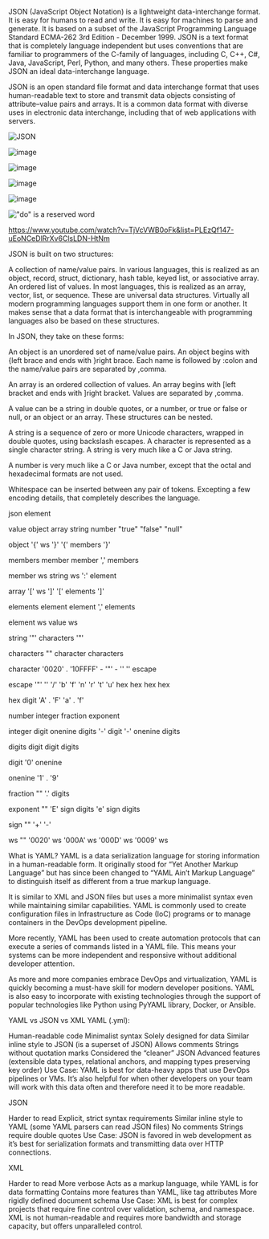 JSON (JavaScript Object Notation) is a lightweight data-interchange format. It is easy for humans to read and write. It is easy for machines to parse and generate. It is based on a subset of the JavaScript Programming Language Standard ECMA-262 3rd Edition - December 1999. JSON is a text format that is completely language independent but uses conventions that are familiar to programmers of the C-family of languages, including C, C++, C#, Java, JavaScript, Perl, Python, and many others. These properties make JSON an ideal data-interchange language.

JSON is an open standard file format and data interchange format that uses human-readable text to store and transmit data objects consisting of attribute–value pairs and arrays. It is a common data format with diverse uses in electronic data interchange, including that of web applications with servers.


![JSON](https://github.com/bbauska/yaml/assets/41387907/b9cf0e09-5d5a-4080-8cf6-dd3aa60d2c2f)

![image](https://github.com/bbauska/yaml/assets/41387907/c6891e72-0835-488b-b497-663ff33ba9ec)

![image](https://github.com/bbauska/yaml/assets/41387907/afb84a25-bf5c-43b0-8fb2-7e3b71fc6908)

![image](https://github.com/bbauska/yaml/assets/41387907/a88754ae-e5c3-4899-b474-4d64fc11944b)

![image](https://github.com/bbauska/yaml/assets/41387907/b51b8f66-b826-4985-939b-c46525e13f64)

!["do" is a reserved word](https://github.com/bbauska/yaml/assets/41387907/a2896a00-c886-40a3-8e38-8a1b20f94bdd)

https://www.youtube.com/watch?v=TjVcVWB0oFk&list=PLEzQf147-uEoNCeDlRrXv6ClsLDN-HtNm

JSON is built on two structures:

A collection of name/value pairs. In various languages, this is realized as an object, record, struct, dictionary, hash table, keyed list, or associative array.
An ordered list of values. In most languages, this is realized as an array, vector, list, or sequence.
These are universal data structures. Virtually all modern programming languages support them in one form or another. It makes sense that a data format that is interchangeable with programming languages also be based on these structures.

In JSON, they take on these forms:

An object is an unordered set of name/value pairs. An object begins with {left brace and ends with }right brace. Each name is followed by :colon and the name/value pairs are separated by ,comma.


An array is an ordered collection of values. An array begins with [left bracket and ends with ]right bracket. Values are separated by ,comma.


A value can be a string in double quotes, or a number, or true or false or null, or an object or an array. These structures can be nested.


A string is a sequence of zero or more Unicode characters, wrapped in double quotes, using backslash escapes. A character is represented as a single character string. A string is very much like a C or Java string.


A number is very much like a C or Java number, except that the octal and hexadecimal formats are not used.


Whitespace can be inserted between any pair of tokens. Excepting a few encoding details, that completely describes the language.


json
element

value
object
array
string
number
"true"
"false"
"null"

object
'{' ws '}'
'{' members '}'

members
member
member ',' members

member
ws string ws ':' element

array
'[' ws ']'
'[' elements ']'

elements
element
element ',' elements

element
ws value ws

string
'"' characters '"'

characters
""
character characters

character
'0020' . '10FFFF' - '"' - '\'
'\' escape

escape
'"'
'\'
'/'
'b'
'f'
'n'
'r'
't'
'u' hex hex hex hex

hex
digit
'A' . 'F'
'a' . 'f'

number
integer fraction exponent

integer
digit
onenine digits
'-' digit
'-' onenine digits

digits
digit
digit digits

digit
'0'
onenine

onenine
'1' . '9'

fraction
""
'.' digits

exponent
""
'E' sign digits
'e' sign digits

sign
""
'+'
'-'

ws
""
'0020' ws
'000A' ws
'000D' ws
'0009' ws
<!--~~~~~~~~~~~~~~~~~~~~~~~~~~~~~~~~~~~~~~~~~~~~~~~~~~~~~~~~~~~~~~~~~~~~~~~~~~~~~~~~~~~~~~~~~~~~~~~~~~~~-->
What is YAML?
YAML is a data serialization language for storing information in a human-readable form. It originally stood for “Yet Another Markup Language” but has since been changed to “YAML Ain’t Markup Language” to distinguish itself as different from a true markup language.

It is similar to XML and JSON files but uses a more minimalist syntax even while maintaining similar capabilities. YAML is commonly used to create configuration files in Infrastructure as Code (IoC) programs or to manage containers in the DevOps development pipeline.

More recently, YAML has been used to create automation protocols that can execute a series of commands listed in a YAML file. This means your systems can be more independent and responsive without additional developer attention.

As more and more companies embrace DevOps and virtualization, YAML is quickly becoming a must-have skill for modern developer positions. YAML is also easy to incorporate with existing technologies through the support of popular technologies like Python using PyYAML library, Docker, or Ansible.


YAML vs JSON vs XML
YAML (.yml):

Human-readable code
Minimalist syntax
Solely designed for data
Similar inline style to JSON (is a superset of JSON)
Allows comments
Strings without quotation marks
Considered the “cleaner” JSON
Advanced features (extensible data types, relational anchors, and mapping types preserving key order)
Use Case: YAML is best for data-heavy apps that use DevOps pipelines or VMs. It’s also helpful for when other developers on your team will work with this data often and therefore need it to be more readable.

JSON

Harder to read
Explicit, strict syntax requirements
Similar inline style to YAML (some YAML parsers can read JSON files)
No comments
Strings require double quotes
Use Case: JSON is favored in web development as it’s best for serialization formats and transmitting data over HTTP connections.

XML

Harder to read
More verbose
Acts as a markup language, while YAML is for data formatting
Contains more features than YAML, like tag attributes
More rigidly defined document schema
Use Case: XML is best for complex projects that require fine control over validation, schema, and namespace. XML is not human-readable and requires more bandwidth and storage capacity, but offers unparalleled control.

